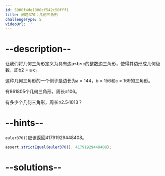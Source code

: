 ```yaml
---
id: 5900f4de1000cf542c50fff1
title: 问题370：几何三角形
challengeType: 5
videoUrl: ''
---
```


# --description--

让我们将几何三角形定义为具有边a≤b≤c的整数边三角形，使得其边形成几何级数，即b2 = a·c。

这种几何三角形的一个例子是边长为a = 144，b = 156和c = 169的三角形。

有861805个几何三角形，周长≤106。

有多少个几何三角形，周长≤2.5·1013？

# --hints--

`euler370()`应该返回41791929448408。

```js
assert.strictEqual(euler370(), 41791929448408);
```

# --solutions--

